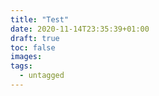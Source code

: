 ```yaml
---
title: "Test"
date: 2020-11-14T23:35:39+01:00
draft: true
toc: false
images:
tags: 
  - untagged
---
```


